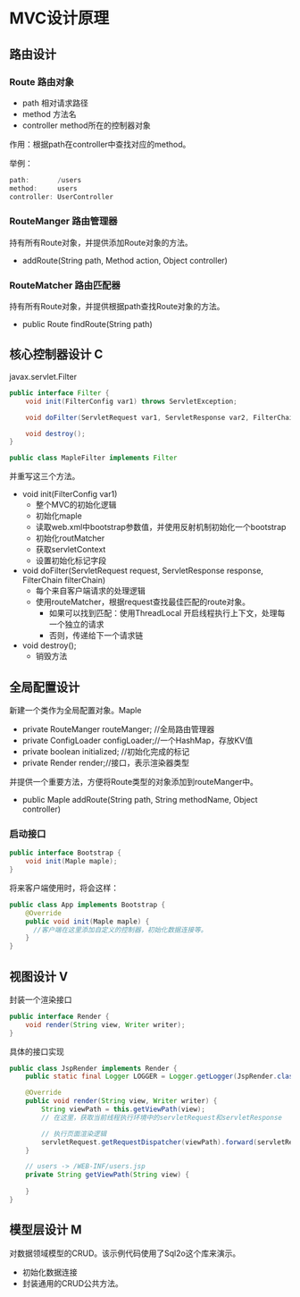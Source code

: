 # MVC设计原理
## 路由设计
### Route 路由对象
  - path 相对请求路径
  - method 方法名
  - controller method所在的控制器对象

作用：根据path在controller中查找对应的method。

举例：
```java
path:       /users
method:     users
controller: UserController 
```

### RouteManger 路由管理器 
持有所有Route对象，并提供添加Route对象的方法。
- addRoute(String path, Method action, Object controller)

### RouteMatcher 路由匹配器
持有所有Route对象，并提供根据path查找Route对象的方法。
- public Route findRoute(String path)

## 核心控制器设计 C
javax.servlet.Filter
```java
public interface Filter {
    void init(FilterConfig var1) throws ServletException;

    void doFilter(ServletRequest var1, ServletResponse var2, FilterChain var3) throws IOException, ServletException;

    void destroy();
}
```
```java
public class MapleFilter implements Filter
```
并重写这三个方法。
- void init(FilterConfig var1) 
  - 整个MVC的初始化逻辑
  - 初始化maple
  - 读取web.xml中bootstrap参数值，并使用反射机制初始化一个bootstrap
  - 初始化routMatcher
  - 获取servletContext
  - 设置初始化标记字段
- void doFilter(ServletRequest request, ServletResponse response, FilterChain filterChain)
  - 每个来自客户端请求的处理逻辑
  - 使用routeMatcher，根据request查找最佳匹配的route对象。
    - 如果可以找到匹配：使用ThreadLocal<MapleContext> 开启线程执行上下文，处理每一个独立的请求
    - 否则，传递给下一个请求链
- void destroy();
  - 销毁方法

## 全局配置设计 
新建一个类作为全局配置对象。Maple

- private RouteManger routeManger; //全局路由管理器
- private ConfigLoader configLoader;//一个HashMap，存放KV值
- private boolean initialized; //初始化完成的标记
- private Render render;//接口，表示渲染器类型

并提供一个重要方法，方便将Route类型的对象添加到routeManger中。
- public Maple addRoute(String path, String methodName, Object controller)

### 启动接口
```java
public interface Bootstrap {
    void init(Maple maple);
}
```
将来客户端使用时，将会这样：
```java
public class App implements Bootstrap {
    @Override
    public void init(Maple maple) {
      //客户端在这里添加自定义的控制器，初始化数据连接等。
    }
}
```

## 视图设计 V
封装一个渲染接口
```java
public interface Render {
    void render(String view, Writer writer);
}
```
具体的接口实现
```java
public class JspRender implements Render {
    public static final Logger LOGGER = Logger.getLogger(JspRender.class.getName());

    @Override
    public void render(String view, Writer writer) {
        String viewPath = this.getViewPath(view);
        // 在这里，获取当前线程执行环境中的servletRequest和servletResponse

        // 执行页面渲染逻辑
        servletRequest.getRequestDispatcher(viewPath).forward(servletRequest, servletResponse);
    }

    // users -> /WEB-INF/users.jsp
    private String getViewPath(String view) {
   
    }
}
```

## 模型层设计 M
对数据领域模型的CRUD。该示例代码使用了Sql2o这个库来演示。
- 初始化数据连接
- 封装通用的CRUD公共方法。